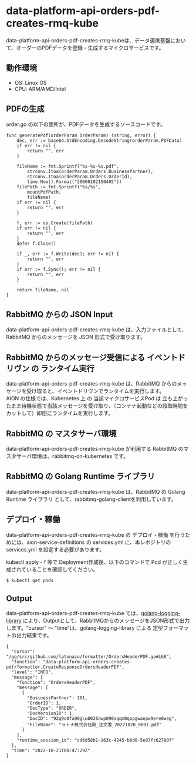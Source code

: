 # data-platform-api-orders-pdf-creates-rmq-kube
data-platform-api-orders-pdf-creates-rmq-kubeは、データ連携基盤において、オーダーのPDFデータを登録・生成するマイクロサービスです。

## 動作環境    
* OS: Linux OS  
* CPU: ARM/AMD/Intel  


## PDFの生成
order.go の以下の箇所が、PDFデータを生成するソースコードです。

```
func generatePdf(orderParam OrderParam) (string, error) {
	dec, err := base64.StdEncoding.DecodeString(orderParam.PDFData)
	if err != nil {
		return "", err
	}

	fileName := fmt.Sprintf("%s-%s-%s.pdf",
		strconv.Itoa(orderParam.Orders.BusinessPartner),
		strconv.Itoa(orderParam.Orders.OrderId),
		time.Now().Format("20060102150405"))
	filePath := fmt.Sprintf("%s/%s",
		mountPdfPath,
		fileName)
	if err != nil {
		return "", err
	}

	f, err := os.Create(filePath)
	if err != nil {
		return "", err
	}
	defer f.Close()

	if _, err := f.Write(dec); err != nil {
		return "", err
	}
	if err := f.Sync(); err != nil {
		return "", err
	}

	return fileName, nil
}
```

## RabbitMQ からの JSON Input
data-platform-api-orders-pdf-creates-rmq-kube は、入力ファイルとして、RabbitMQ からのメッセージを JSON 形式で受け取ります。

## RabbitMQ からのメッセージ受信による イベントドリヴン の ランタイム実行
data-platform-api-orders-pdf-creates-rmq-kube は、RabbitMQ からのメッセージを受け取ると、イベントドリヴンでランタイムを実行します。  
AION の仕様では、Kubernetes 上 の 当該マイクロサービスPod は 立ち上がったまま待機状態で当該メッセージを受け取り、（コンテナ起動などの段取時間をカットして）即座にランタイムを実行します。　 

## RabbitMQ の マスタサーバ環境
data-platform-api-orders-pdf-creates-rmq-kube が利用する RabbitMQ のマスタサーバ環境は、rabbitmq-on-kubernetes です。  

## RabbitMQ の Golang Runtime ライブラリ
data-platform-api-orders-pdf-creates-rmq-kube は、RabbitMQ の Golang Runtime ライブラリ として、rabbitmq-golang-clientを利用しています。

## デプロイ・稼働
data-platform-api-orders-pdf-creates-rmq-kube の デプロイ・稼働 を行うためには、aion-service-definitions の services.yml に、本レポジトリの services.yml を設定する必要があります。

kubectl apply - f 等で Deployment作成後、以下のコマンドで Pod が正しく生成されていることを確認してください。

```
$ kubectl get pods
```

## Output

data-platform-api-orders-pdf-creates-rmq-kube では、[golang-logging-library](https://github.com/latonaio/golang-logging-library) により、Outputとして、RabbitMQからのメッセージをJSON形式で出力します。"cursor" ～ "time"は、golang-logging-library による 定型フォーマットの出力結果です。

```
{
  "cursor": "/go/src/github.com/latonaio/formatter/OrdersHeaderPDF.go#L68",
  "function": "data-platform-api-orders-creates-pdf/formatter.CreateResponseOrdersHeaderPDF",
  "level": "INFO",
  "message": {
    "function": "OrdersHeaderPDF",
    "message": [
      {
        "BusinessPartner": 101,
        "OrderID": 1,
        "DocType": "ORDER",
        "DocVersionID": 1,
        "DocID": "92q9o0fa90g\u0026awp090aqqm0qopgwaepw9ere0weg",
        "FileName": "ラトナ株式会社殿_注文書_20221020_0001.pdf"
      }
    ],
    "runtime_session_id": "cd6d58b1-163c-4245-b6d0-5e87fc627807"
  },
  "time": "2022-10-21T08:47:29Z"
}

```